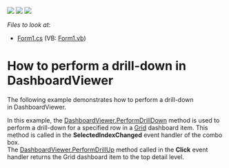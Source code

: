 <!-- default badges list -->
![](https://img.shields.io/endpoint?url=https://codecentral.devexpress.com/api/v1/VersionRange/128581254/15.2.4%2B)
[![](https://img.shields.io/badge/Open_in_DevExpress_Support_Center-FF7200?style=flat-square&logo=DevExpress&logoColor=white)](https://supportcenter.devexpress.com/ticket/details/T138940)
[![](https://img.shields.io/badge/📖_How_to_use_DevExpress_Examples-e9f6fc?style=flat-square)](https://docs.devexpress.com/GeneralInformation/403183)
<!-- default badges end -->
<!-- default file list -->
*Files to look at*:

* [Form1.cs](./CS/Dashboard_PerformDrillDown/Form1.cs) (VB: [Form1.vb](./VB/Dashboard_PerformDrillDown/Form1.vb))
<!-- default file list end -->
# How to perform a drill-down in DashboardViewer


<p>The following example demonstrates how to perform a drill-down in DashboardViewer.</p>
<p>In this example, the <a href="http://documentation.devexpress.com/#Dashboard/DevExpressDashboardWinDashboardViewer_PerformDrillDowntopic">DashboardViewer.PerformDrillDown</a> method is used to perform a drill-down for a specified row in a <a href="http://documentation.devexpress.com/#Dashboard/CustomDocument15150">Grid</a> dashboard item. This method is called in the <strong>SelectedIndexChanged</strong> event handler of the combo box.<br />The <a href="http://documentation.devexpress.com/#Dashboard/DevExpressDashboardWinDashboardViewer_PerformDrillUptopic">DashboardViewer.PerformDrillUp</a> method called in the <strong>Click</strong> event handler returns the Grid dashboard item to the top detail level.</p>
<br /><br /><br />

<br/>


